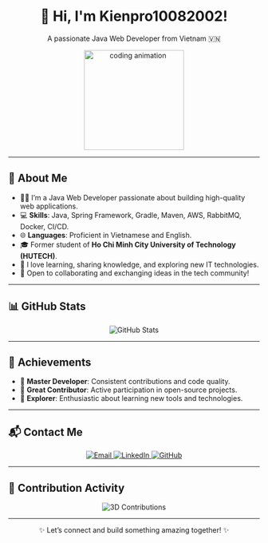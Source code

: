 <div align="center">
  <h1>👋 Hi, I'm Kienpro10082002!</h1>
  <p>A passionate Java Web Developer from Vietnam 🇻🇳</p>
  <img src="https://media.giphy.com/media/LnQjpWaON8nhr21vNW/giphy.gif" width="200" alt="coding animation"/>
</div>

---

## 📝 About Me
- 👨‍💻 I’m a Java Web Developer passionate about building high-quality web applications.
- 💻 **Skills**: Java, Spring Framework, Gradle, Maven, AWS, RabbitMQ, Docker, CI/CD.
- 🌐 **Languages**: Proficient in Vietnamese and English.
- 🎓 Former student of **Ho Chi Minh City University of Technology (HUTECH)**.
- 🌱 I love learning, sharing knowledge, and exploring new IT technologies.
- 🤝 Open to collaborating and exchanging ideas in the tech community!

---

## 📊 GitHub Stats
<div align="center">
  <img src="https://github-readme-stats.vercel.app/api?username=Kienpro10082002&show_icons=true&theme=dracula&title_color=4D72F2&text_color=F0F8FF&bg_color=1A1B27&border_color=000000&border_radius=10" alt="GitHub Stats"/>
<!--   <img src="https://github.com/Kienpro10082002/Kienpro10082002/blob/main/github-contribution-grid-snake.svg" alt="GitHub Snake"/> -->
</div>

---

## 🎯 Achievements
- 💼 **Master Developer**: Consistent contributions and code quality.
- 🌟 **Great Contributor**: Active participation in open-source projects.
- 🚀 **Explorer**: Enthusiastic about learning new tools and technologies.

---

## 📬 Contact Me
<div align="center">
  <a href="mailto:doantrungkien10082002@gmail.com">
    <img src="https://img.shields.io/badge/Email-doantrungkien10082002@gmail.com-0078D4?style=flat-square&logo=gmail" alt="Email"/>
  </a>
  <a href="https://www.linkedin.com/in/kienpro10082002/">
    <img src="https://img.shields.io/badge/LinkedIn-Kienpro10082002-0078D4?style=flat-square&logo=linkedin" alt="LinkedIn"/>
  </a>
  <a href="https://github.com/Kienpro10082002">
    <img src="https://img.shields.io/badge/GitHub-Kienpro10082002-0078D4?style=flat-square&logo=github" alt="GitHub"/>
  </a>
</div>

---

## 📅 Contribution Activity
<!-- wave chart -->
<!--  <div align="center">
  <img src="https://github-profile-summary-cards.vercel.app/api/cards/profile-details?username=Kienpro10082002&theme=dracula" alt="Profile Details"/>
</div> -->
<!-- 3D -->
<div align="center">
  <img src="https://raw.githubusercontent.com/Kienpro10082002/Kienpro10082002/main/dist/isometric-contributions.gif" alt="3D Contributions"/>
</div>

---

<div align="center">
  <p>✨ Let’s connect and build something amazing together! ✨</p>
</div>
